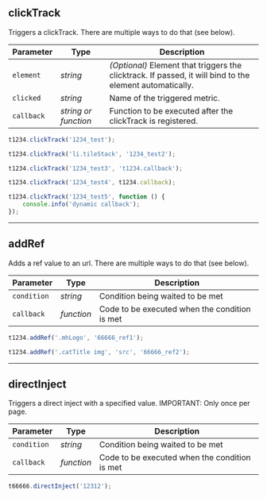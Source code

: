 ## clickTrack

Triggers a clickTrack. There are multiple ways to do that (see below).

Parameter | Type | Description
--- | --- | ---
`element` | *string* | *(Optional)* Element that triggers the clicktrack. If passed, it will bind to the element automatically.
`clicked` | *string* | Name of the triggered metric.
`callback` | *string or function* | Function to be executed after the clickTrack is registered.

```javascript
t1234.clickTrack('1234_test');
```

```javascript
t1234.clickTrack('li.tileStack', '1234_test2');
```

```javascript
t1234.clickTrack('1234_test3', 't1234.callback');
```

```javascript
t1234.clickTrack('1234_test4', t1234.callback);
```

```javascript
t1234.clickTrack('1234_test5', function () {
    console.info('dynamic callback');
});
```

---

## addRef

Adds a ref value to an url. There are multiple ways to do that (see below).

Parameter | Type | Description
--- | --- | ---
`condition` | *string* | Condition being waited to be met
`callback` | *function* | Code to be executed when the condition is met

```javascript
t1234.addRef('.mhLogo', '66666_ref1');
```

```javascript
t1234.addRef('.catTitle img', 'src', '66666_ref2');
```

---

## directInject

Triggers a direct inject with a specified value.
IMPORTANT: Only once per page.

Parameter | Type | Description
--- | --- | ---
`condition` | *string* | Condition being waited to be met
`callback` | *function* | Code to be executed when the condition is met

```javascript
t66666.directInject('12312');
```